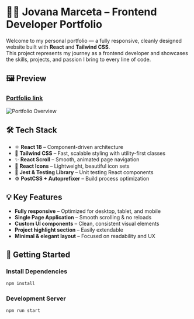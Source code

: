 # 👩‍💻 Jovana Marceta – Frontend Developer Portfolio

Welcome to my personal portfolio — a fully responsive, cleanly designed website built with **React** and **Tailwind CSS**.  
This project represents my journey as a frontend developer and showcases the skills, projects, and passion I bring to every line of code.

## 🖼️ Preview

### [Portfolio link](https://jmarcetadev.netlify.app/)

![Portfolio Overview](src/assets/dekstop-screenshot.png)

## 🛠️ Tech Stack

- ⚛️ **React 18** – Component-driven architecture
- 💨 **Tailwind CSS** – Fast, scalable styling with utility-first classes
- ✨ **React Scroll** – Smooth, animated page navigation
- 🎯 **React Icons** – Lightweight, beautiful icon sets
- 🔬 **Jest & Testing Library** – Unit testing React components
- ⚙️ **PostCSS + Autoprefixer** – Build process optimization

## 💡 Key Features

- **Fully responsive** – Optimized for desktop, tablet, and mobile
- **Single Page Application** – Smooth scrolling & no reloads
- **Custom UI components** – Clean, consistent visual elements
- **Project highlight section** – Easily extendable
- **Minimal & elegant layout** – Focused on readability and UX

## 🚀 Getting Started

### Install Dependencies

```bash
npm install
```

### Development Server

```bash
npm run start
```
